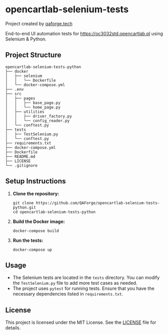 # opencartlab-selenium-tests

Project created by [qaforge.tech](https://qaforge.tech)

End-to-end UI automation tests for https://oc3032std.opencartlab.pl using Selenium & Python.

## Project Structure

```
opencartlab-selenium-tests-python
├── docker
│   ├── selenium
│   │   └── Dockerfile
│   └── docker-compose.yml
├── .env
├── src
│   ├── pages
│   │   ├── base_page.py
│   │   └── home_page.py
│   ├── utilities
│   │   ├── driver_factory.py
│   │   └── config_reader.py
│   └── conftest.py
├── tests
│   ├── TestSelenium.py
│   └── conftest.py
├── requirements.txt
├── docker-compose.yml
├── Dockerfile
├── README.md
├── LICENSE
└── .gitignore
```

## Setup Instructions

1. **Clone the repository:**
   ```
   git clone https://github.com/QAForge/opencartlab-selenium-tests-python.git
   cd opencartlab-selenium-tests-python
   ```

2. **Build the Docker image:**
   ```
   docker-compose build
   ```

3. **Run the tests:**
   ```
   docker-compose up
   ```

## Usage

- The Selenium tests are located in the `tests` directory. You can modify the `TestSelenium.py` file to add more test cases as needed.
- The project uses `pytest` for running tests. Ensure that you have the necessary dependencies listed in `requirements.txt`.

## License

This project is licensed under the MIT License. See the [LICENSE](LICENSE) file for details.